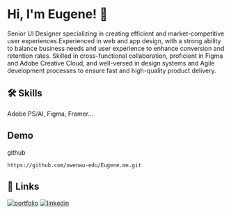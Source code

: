 
# Hi, I'm Eugene! 👋

Senior UI Designer specializing in creating efficient and market-competitive user experiences.Experienced in web and app design, with a strong ability to balance business needs and user experience to enhance conversion and retention rates. Skilled in cross-functional collaboration, proficient in Figma and Adobe Creative Cloud, and well-versed in design systems and Agile development processes to ensure fast and high-quality product delivery.
## 🛠 Skills
Adobe PS/AI, Figma, Framer...


## Demo

github

    https://github.com/owenwu-edu/Eugene.me.git

## 🔗 Links
[![portfolio](https://img.shields.io/badge/my_portfolio-000?style=for-the-badge&logo=ko-fi&logoColor=white)](https://eugenewyc.framer.website/)
[![linkedin](https://img.shields.io/badge/linkedin-0A66C2?style=for-the-badge&logo=linkedin&logoColor=white)](https://www.linkedin.com/in/owenwuwork/)

